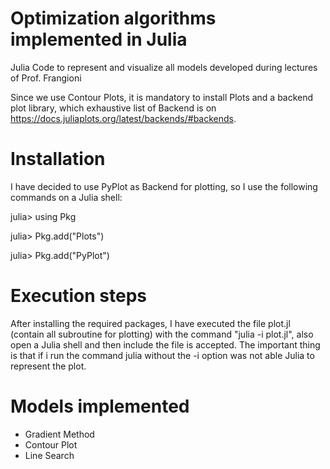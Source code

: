 # Optimization algorithms implemented in Julia
Julia Code to represent and visualize all models developed during lectures of Prof. Frangioni 

Since we use Contour Plots, it is mandatory to install Plots and a backend plot library, 
which exhaustive list of Backend is on https://docs.juliaplots.org/latest/backends/#backends.

# Installation 
I have decided to use PyPlot as Backend for plotting, so I use the following commands on a Julia shell:

julia> using Pkg

julia> Pkg.add("Plots")

julia> Pkg.add("PyPlot")

# Execution steps
After installing the required packages, I have executed the file plot.jl (contain all subroutine for plotting)
with the command "julia -i plot.jl", also open a Julia shell and then include the file is accepted.
The important thing is that if i run the command julia without the -i option was not able Julia to represent the plot. 

# Models implemented
- Gradient Method
- Contour Plot
- Line Search 
